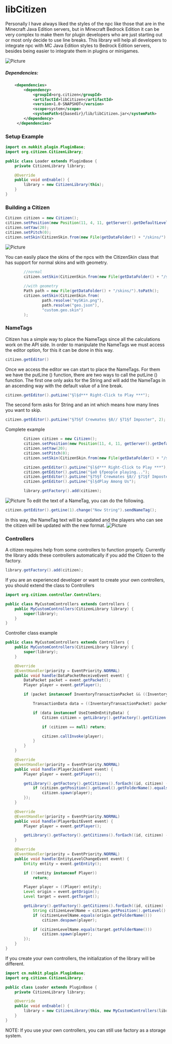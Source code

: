 # libCitizen
Personally I have always liked the styles of the npc like those that are in the Minecraft Java Edition servers, but in Minecraft Bedrock Edition it can be very complex to make them for plugin developers who are just starting out or most only decide to use line breaks. This library will help all developers to integrate npc with MC Java Edition styles to Bedrock Edition servers, besides being easier to integrate them in plugins or minigames.

![Picture](https://github.com/JoseLuisHD/libCitizen/blob/main/img/example.png)

##### Dependencies:

```xml
    <dependencies>
        <dependency>
            <groupId>org.citizen</groupId>
            <artifactId>libCitizen</artifactId>
            <version>1.0-SNAPSHOT</version>
            <scope>system</scope>
            <systemPath>${basedir}/lib/libCitizen.jar</systemPath>
        </dependency>
     </dependencies>
```

### Setup Example

```java
import cn.nukkit.plugin.PluginBase;
import org.citizen.CitizenLibrary;

public class Loader extends PluginBase {
    private CitizenLibrary library;

    @Override
    public void onEnable() {
        library = new CitizenLibrary(this);
    }
}
```

### Building a Citizen

```java
Citizen citizen = new Citizen();
citizen.setPosition(new Position(11, 4, 11, getServer().getDefaultLevel()));
citizen.setYaw(20);
citizen.setPitch(0);
citizen.setSkin(CitizenSkin.from(new File(getDataFolder() + "/skins/").toPath().resolve("mySKin.png")));
```
![Picture](https://github.com/JoseLuisHD/libCitizen/blob/main/img/test1.jpeg)

You can easily place the skins of the npcs with the CitizenSkin class that has support for normal skins and with geometry.
```java
        //normal
        citizen.setSkin(CitizenSkin.from(new File(getDataFolder() + "/skins/").toPath().resolve("mySKin.png")));
        
        //with geometry
        Path path = new File(getDataFolder() + "/skins/").toPath();
        citizen.setSkin(CitizenSkin.from(
                path.resolve("mySKin.png"),
                path.resolve("geo.json"),
                "custom.geo.skin")
        );
```

### NameTags
Citizen has a simple way to place the NameTags since all the calculations work on the API side. In order to manipulate the NameTags we must access the editor option, for this it can be done in this way.
```java
citizen.getEditor()
```
Once we access the editor we can start to place the NameTags. For them we have the putLine () function, there are two ways to call the putLine () function.
The first one only asks for the String and will add the NameTags in an ascending way with the default value of a line break.
```java
citizen.getEditor().putLine("§l§d*** Right-Click to Play ***");
```
The second form asks for String and an int which means how many lines you want to skip.
```java
citizen.getEditor().putLine("§75§f Crewmates §8// §71§f Imposter", 2);
```
Complete example
```java
        Citizen citizen = new Citizen();
        citizen.setPosition(new Position(11, 4, 11, getServer().getDefaultLevel()));
        citizen.setYaw(20);
        citizen.setPitch(0);
        citizen.setSkin(CitizenSkin.from(new File(getDataFolder() + "/skins/").toPath().resolve("mySKin.png")));

        citizen.getEditor().putLine("§l§d*** Right-Click to Play ***");
        citizen.getEditor().putLine("§a0 §fpeople playing...");
        citizen.getEditor().putLine("§75§f Crewmates §8// §71§f Imposter", 2);
        citizen.getEditor().putLine("§l§dPlay Among Us");

        library.getFactory().add(citizen);
```
![Picture](https://github.com/JoseLuisHD/libCitizen/blob/main/img/final.jpeg)
To edit the text of a NameTag, you can do the following.
```java
citizen.getEditor().getLine(1).change("New String").sendNameTag();
```
In this way, the NameTag text will be updated and the players who can see the citizen will be updated with the new format.
![Picture](https://github.com/JoseLuisHD/libCitizen/blob/main/img/edit.jpeg)

### Controllers
A citizen requires help from some controllers to function properly. Currently the library adds these controllers automatically if you add the Citizen to the factory.
```java
library.getFactory().add(citizen);
```
If you are an experienced developer or want to create your own controllers, you should extend the class to Controllers

```java
import org.citizen.controller.Controllers;

public class MyCustomControllers extends Controllers {
    public MyCustomControllers(CitizenLibrary library) {
        super(library);
    }
}
```
Controller class example
```java
public class MyCustomControllers extends Controllers {
    public MyCustomControllers(CitizenLibrary library) {
        super(library);
    }

    @Override
    @EventHandler(priority = EventPriority.NORMAL)
    public void handle(DataPacketReceiveEvent event) {
        DataPacket packet = event.getPacket();
        Player player = event.getPlayer();

        if (packet instanceof InventoryTransactionPacket && ((InventoryTransactionPacket) packet).transactionType == InventoryTransactionPacket.TYPE_USE_ITEM_ON_ENTITY) {

            TransactionData data = ((InventoryTransactionPacket) packet).transactionData;

            if (data instanceof UseItemOnEntityData) {
                Citizen citizen = getLibrary().getFactory().getCitizen(((UseItemOnEntityData) data).entityRuntimeId);

                if (citizen == null) return;

                citizen.callInvoke(player);
            }
        }
    }

    @Override
    @EventHandler(priority = EventPriority.NORMAL)
    public void handle(PlayerJoinEvent event) {
        Player player = event.getPlayer();

        getLibrary().getFactory().getCitizens().forEach((id, citizen) -> {
            if (citizen.getPosition().getLevel().getFolderName().equals(player.getLevel().getFolderName()))
                citizen.spawn(player);
        });
    }

    @Override
    @EventHandler(priority = EventPriority.NORMAL)
    public void handle(PlayerQuitEvent event) {
        Player player = event.getPlayer();

        getLibrary().getFactory().getCitizens().forEach((id, citizen) -> citizen.despawn(player));
    }

    @Override
    @EventHandler(priority = EventPriority.NORMAL)
    public void handle(EntityLevelChangeEvent event) {
        Entity entity = event.getEntity();

        if (!(entity instanceof Player))
            return;

        Player player = ((Player) entity);
        Level origin = event.getOrigin();
        Level target = event.getTarget();

        getLibrary().getFactory().getCitizens().forEach((id, citizen) -> {
            String citizenLevelName = citizen.getPosition().getLevel().getFolderName();
            if (citizenLevelName.equals(origin.getFolderName()))
                citizen.despawn(player);

            if (citizenLevelName.equals(target.getFolderName()))
                citizen.spawn(player);
        });
    }
}
```

If you create your own controllers, the initialization of the library will be different.
```java
import cn.nukkit.plugin.PluginBase;
import org.citizen.CitizenLibrary;

public class Loader extends PluginBase {
    private CitizenLibrary library;

    @Override
    public void onEnable() {
        library = new CitizenLibrary(this, new MyCustomControllers(library));
    }
}
```
NOTE: If you use your own controllers, you can still use factory as a storage system.
